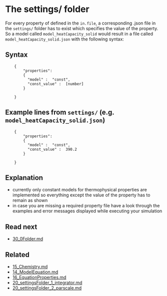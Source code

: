 The settings/ folder
===============
For every property of defined in the `in.file`, a corresponding .json file in the `settings/` folder has to exist which specifies the value of the property.
So a model called `model_heatCapacity_solid` would result in a file called `model_heatCapacity_solid.json` with the following syntax:

Syntax
-------------------

````
    {
        "properties":
    	{
          "model" :  "const",
    	  "const_value" :  [number]
        }
    	
    }
````

Example lines from `settings/` (e.g. `model_heatCapacity_solid.json`)
-------------------

````    
    {
        "properties":
    	{
          "model" :  "const",
    	  "const_value" :  390.2
        }
    	
    }
````

 Explanation
----------------
 - currently only constant models for thermophysical properties are implemented so everything except the value of the property has to remain as shown
 - in case you are missing a required property file have a look through the examples and error messages displayed while executing your simulation 

Read next
-----------
 - [30_0Folder.md](30_0Folder.md)

Related
----------
 - [15_Chemistry.md](15_Chemistry.md)
 - [14_ModelEquation.md](14_ModelEquation.md)
 - [16_EquationProperties.md](16_EquationProperties.md)
 - [20_settingsFolder_1_integrator.md](20_settingsFolder_1_integrator.md)
 - [20_settingsFolder_2_parscale.md](20_settingsFolder_2_parscale.md)

